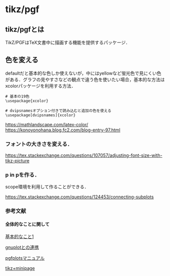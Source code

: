 # tikz/pgf


## tikz/pgfとは
TikZ/PGFはTeX文書中に描画する機能を提供するパッケージ．





## 色を変える
defaultだと基本的な色しか使えないが，中にはyellowなど蛍光色で見にくい色がある．グラフの見やすさなどの観点で違う色を使いたい場合，基本的な方法はxcolorパッケージを利用する方法．
```
# 基本の19色
\usepackage{xcolor}

# dvipsnamesオプション付きで読み込むと追加の色を使える
\usepackage[dvipsnames]{xcolor}
```

https://mathlandscape.com/latex-color/
https://konoyonohana.blog.fc2.com/blog-entry-97.html


### フォントの大きさを変える．
https://tex.stackexchange.com/questions/107057/adjusting-font-size-with-tikz-picture


### p in pを作る．
scope環境を利用して作ることができる．

https://tex.stackexchange.com/questions/124453/connecting-subplots



### 参考文献
#### 全体的なことに関して
[基本的なこと1](https://bombrary.github.io/blog/posts/tikz-note01/)

[gnuplotとの連携](https://aprikose.sumomo.ne.jp/madchemiker/latex/figures-with-comments/)

[pgfplotsマニュアル](http://pgfplots.sourceforge.net/pgfplotstable.pdf)

[tikz+minipage](https://atatat.hatenablog.com/entry/cloud_latex27_tikz_layout)